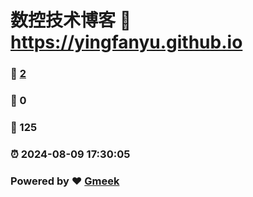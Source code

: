 # 数控技术博客 :link: https://yingfanyu.github.io 
### :page_facing_up: [2](https://yingfanyu.github.io/tag.html) 
### :speech_balloon: 0 
### :hibiscus: 125 
### :alarm_clock: 2024-08-09 17:30:05 
### Powered by :heart: [Gmeek](https://github.com/Meekdai/Gmeek)
